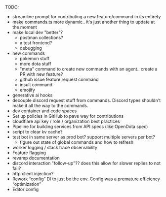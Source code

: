 TODO:
- streamline prompt for contributing a new feature/command in its entirety
- make commands.ts more dynamic.. it's just another thing to update at the moment
- make local dev "better"?
    - postman collections?
    - a test frontend?
    - debugging
- new commands
    - pokemon stuff
    - more dota stuff
    - "meta" command to create new commands with an agent.. create a PR with new feature?
    - github issue feature request command
    - insult command
    - emojify
- generative ai hooks
- decouple discord request stuff from commands. Discord types shouldn't make it all the way to the commands.
- dev container and code spaces 
- Set up policies in GitHub to pave way for contributions
- cloudflare api key / role / organization best practices
- Pipeline for building services from API specs (like OpenDota spec)
- script to clear kv cache?
- test bot in same server as prod bot? support multiple servers per bot?
    - figure out state of global commands and how to refresh
- worker logging / stack trace observability
- Feature flagging
- revamp documentation
- discord interaction "follow-up"?? does this allow for slower replies to not fail?
- http client injection?
- Rework “config” DI to just be the env. Config was a premature efficiency “optimization”
- Editor config
